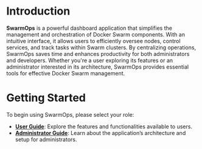 # Introduction

**SwarmOps** is a powerful dashboard application that simplifies the management and orchestration of Docker Swarm components. With an intuitive interface, it allows users to efficiently oversee nodes, control services, and track tasks within Swarm clusters. By centralizing operations, SwarmOps saves time and enhances productivity for both administrators and developers. Whether you're a user exploring its features or an administrator interested in its architecture, SwarmOps provides essential tools for effective Docker Swarm management.

# Getting Started

To begin using SwarmOps, please select your role:

- **[User Guide](documentation\user-guide.md)**: Explore the features and functionalities available to users.
- **[Administrator Guide](documentation\administrator-guide.md)**: Learn about the application’s architecture and setup for administrators.